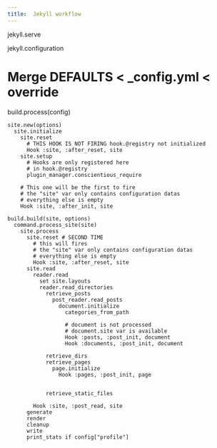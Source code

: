 ```yaml
---
title:  Jekyll workflow
---
```


jekyll.serve

  jekyll.configuration
  # Merge DEFAULTS < _config.yml < override

  build.process(config)

    site.new(options)
      site.initialize
        site.reset
          # THIS HOOK IS NOT FIRING hook.@registry not initialized
          Hook :site, :after_reset, site
        site.setup
          # Hooks are only registered here
          # in hook.@registry
          plugin_manager.conscientious_require

        # This one will be the first to fire
        # the "site" var only contains configuration datas
        # everything else is empty
        Hook :site, :after_init, site

    build.build(site, options)
      command.process_site(site)
        site.process
          site.reset # SECOND TIME
            # this will fires
            # the "site" var only contains configuration datas
            # everything else is empty
            Hook :site, :after_reset, site
          site.read
            reader.read
              set site.layouts
              reader.read_directories
                retrieve_posts
                  post_reader.read_posts
                    document.initialize
                      categories_from_path

                      # document is not processed
                      # document.site var is available
                      Hook :posts, :post_init, document
                      Hook :documents, :post_init, document

                retrieve_dirs
                retrieve_pages
                  page.initialize
                    Hook :pages, :post_init, page


                retrieve_static_files

            Hook :site, :post_read, site
          generate
          render
          cleanup
          write
          print_stats if config["profile"]
